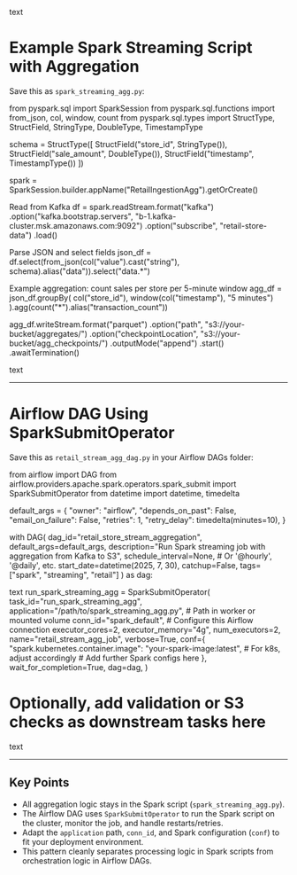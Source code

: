 text
# Example Spark Streaming Script with Aggregation

Save this as `spark_streaming_agg.py`:

from pyspark.sql import SparkSession
from pyspark.sql.functions import from_json, col, window, count
from pyspark.sql.types import StructType, StructField, StringType, DoubleType, TimestampType

schema = StructType([
StructField("store_id", StringType()),
StructField("sale_amount", DoubleType()),
StructField("timestamp", TimestampType())
])

spark = SparkSession.builder.appName("RetailIngestionAgg").getOrCreate()

Read from Kafka
df = spark.readStream.format("kafka")
.option("kafka.bootstrap.servers", "b-1.kafka-cluster.msk.amazonaws.com:9092")
.option("subscribe", "retail-store-data")
.load()

Parse JSON and select fields
json_df = df.select(from_json(col("value").cast("string"), schema).alias("data")).select("data.*")

Example aggregation: count sales per store per 5-minute window
agg_df = json_df.groupBy(
col("store_id"),
window(col("timestamp"), "5 minutes")
).agg(count("*").alias("transaction_count"))

agg_df.writeStream.format("parquet")
.option("path", "s3://your-bucket/aggregates/")
.option("checkpointLocation", "s3://your-bucket/agg_checkpoints/")
.outputMode("append")
.start()
.awaitTermination()


text

---

# Airflow DAG Using SparkSubmitOperator

Save this as `retail_stream_agg_dag.py` in your Airflow DAGs folder:

from airflow import DAG
from airflow.providers.apache.spark.operators.spark_submit import SparkSubmitOperator
from datetime import datetime, timedelta

default_args = {
"owner": "airflow",
"depends_on_past": False,
"email_on_failure": False,
"retries": 1,
"retry_delay": timedelta(minutes=10),
}

with DAG(
dag_id="retail_store_stream_aggregation",
default_args=default_args,
description="Run Spark streaming job with aggregation from Kafka to S3",
schedule_interval=None, # Or '@hourly', '@daily', etc.
start_date=datetime(2025, 7, 30),
catchup=False,
tags=["spark", "streaming", "retail"]
) as dag:


text
run_spark_streaming_agg = SparkSubmitOperator(
    task_id="run_spark_streaming_agg",
    application="/path/to/spark_streaming_agg.py",  # Path in worker or mounted volume
    conn_id="spark_default",                        # Configure this Airflow connection
    executor_cores=2,
    executor_memory="4g",
    num_executors=2,
    name="retail_stream_agg_job",
    verbose=True,
    conf={
        "spark.kubernetes.container.image": "your-spark-image:latest",  # For k8s, adjust accordingly
        # Add further Spark configs here
    },
    wait_for_completion=True,
    dag=dag,
)

# Optionally, add validation or S3 checks as downstream tasks here

text

---

## Key Points

- All aggregation logic stays in the Spark script (`spark_streaming_agg.py`).
- The Airflow DAG uses `SparkSubmitOperator` to run the Spark script on the cluster, monitor the job, and handle restarts/retries.
- Adapt the `application` path, `conn_id`, and Spark configuration (`conf`) to fit your deployment environment.
- This pattern cleanly separates processing logic in Spark scripts from orchestration logic in Airflow DAGs.
